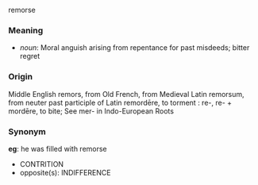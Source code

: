 remorse
### Meaning
+ _noun_: Moral anguish arising from repentance for past misdeeds; bitter regret

### Origin

Middle English remors, from Old French, from Medieval Latin remorsum, from neuter past participle of Latin remordēre, to torment : re-, re- + mordēre, to bite; See mer- in Indo-European Roots

### Synonym

__eg__: he was filled with remorse

+ CONTRITION
+ opposite(s): INDIFFERENCE


